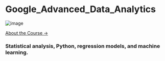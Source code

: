 # Google_Advanced_Data_Analytics 
![image](https://github.com/user-attachments/assets/3afd80cf-98ba-4ee0-9dec-db7a8de2173c)


[About the Course -> ](https://www.coursera.org/professional-certificates/google-advanced-data-analytics)
### Statistical analysis, Python, regression models, and machine learning.
